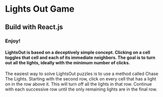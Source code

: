 # Lights Out Game

## Build with React.js

### Enjoy!



#### LightsOut is based on a deceptively simple concept. Clicking on a cell toggles that cell and each of its immediate neighbors. The goal is to turn out all the lights, ideally with the minimum number of clicks.

The easiest way to solve LightsOut puzzles is to use a method called Chase The Lights. Starting with the second row, click on every cell that has a light on in the row above it. This will turn off all the lights in that row. Continue with each successive row until the only remaining lights are in the final row.
